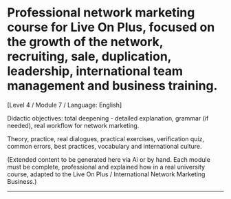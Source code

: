 # Professional network marketing course for Live On Plus, focused on the growth of the network, recruiting, sale, duplication, leadership, international team management and business training.


[Level 4 / Module 7 / Language: English]

Didactic objectives: total deepening - detailed explanation, grammar (if needed), real workflow for network marketing.

Theory, practice, real dialogues, practical exercises, verification quiz, common errors, best practices, vocabulary and international culture.


(Extended content to be generated here via Ai or by hand. Each module must be complete, professional and explained how in a real university course, adapted to the Live On Plus / International Network Marketing Business.)

---
